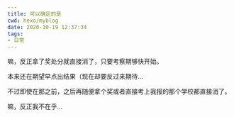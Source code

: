 ```yaml
---
title: 可以确定的是
cwd: hexo/myblog
date: 2020-10-19 12:37:34
tags:
- 日常
---
```


嘛，反正拿了奖处分就直接消了，只要考察期够快开始。

本来还在期望早点出结果（现在却要反过来期待...

不过即使在那之前，之后再随便拿个奖或者直接考上我报的那个学校都直接消了。

嘛，反正我不在乎...

